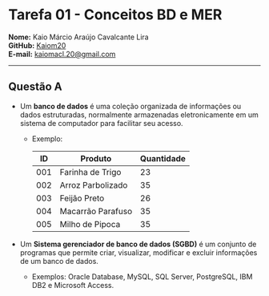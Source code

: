 # Tarefa 01 - Conceitos BD e MER

**Nome:** Kaio Márcio Araújo Cavalcante Lira  
**GitHub:** [Kaiom20](https://github.com/Kaiom20)  
**E-mail:** kaiomacl.20@gmail.com

---
## Questão A

- Um **banco de dados** é uma coleção organizada de informações ou dados estruturadas, normalmente armazenadas eletronicamente em um sistema de computador para facilitar seu acesso.

    - Exemplo:
        
        |  ID  | Produto          | Quantidade |
        |------|------------------|------------|
        | 001  | Farinha de Trigo | 23         |
        | 002  | Arroz Parbolizado| 35         |
        | 003  | Feijão Preto     | 26         |
        | 004  | Macarrão Parafuso| 35         |
        | 005  | Milho de Pipoca  | 35         |

- Um **Sistema gerenciador de banco de dados (SGBD)** é um conjunto de programas que permite criar, visualizar, modificar e excluir informações de um banco de dados.

    - Exemplos: Oracle Database, MySQL, SQL Server, PostgreSQL, IBM DB2 e
Microsoft Access.